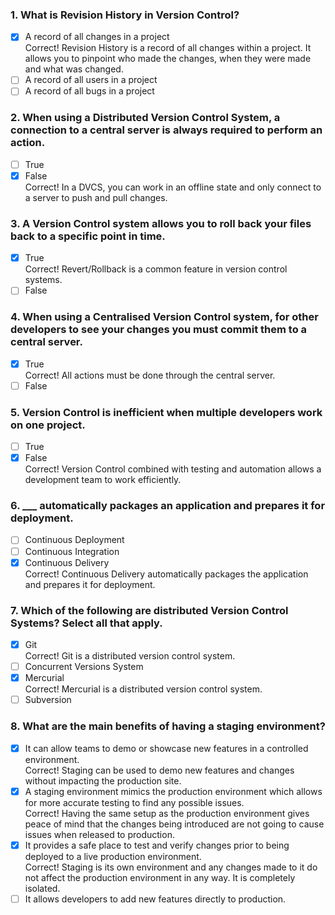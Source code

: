 ### 1. What is Revision History in Version Control?

- [x] A record of all changes in a project <br>
      Correct! Revision History is a record of all changes within a project. It allows you to pinpoint who made the changes, when they were made and what was changed.
- [ ] A record of all users in a project
- [ ] A record of all bugs in a project

### 2. When using a Distributed Version Control System, a connection to a central server is always required to perform an action.

- [ ] True
- [x] False <br>
      Correct! In a DVCS, you can work in an offline state and only connect to a server to push and pull changes.

### 3. A Version Control system allows you to roll back your files back to a specific point in time.

- [x] True <br>
      Correct! Revert/Rollback is a common feature in version control systems.
- [ ] False

### 4. When using a Centralised Version Control system, for other developers to see your changes you must commit them to a central server.

- [x] True <br>
      Correct! All actions must be done through the central server.
- [ ] False

### 5. Version Control is inefficient when multiple developers work on one project.

- [ ] True
- [x] False <br>
      Correct! Version Control combined with testing and automation allows a development team to work efficiently.

### 6. \_\_\_ automatically packages an application and prepares it for deployment.

- [ ] Continuous Deployment
- [ ] Continuous Integration
- [x] Continuous Delivery <br>
      Correct! Continuous Delivery automatically packages the application and prepares it for deployment.

### 7. Which of the following are distributed Version Control Systems? Select all that apply.

- [x] Git <br>
      Correct! Git is a distributed version control system.
- [ ] Concurrent Versions System
- [x] Mercurial <br>
      Correct! Mercurial is a distributed version control system.
- [ ] Subversion

### 8. What are the main benefits of having a staging environment?

- [x] It can allow teams to demo or showcase new features in a controlled environment. <br>
      Correct! Staging can be used to demo new features and changes without impacting the production site.
- [x] A staging environment mimics the production environment which allows for more accurate testing to find any possible issues. <br>
      Correct! Having the same setup as the production environment gives peace of mind that the changes being introduced are not going to cause issues when released to production.
- [x] It provides a safe place to test and verify changes prior to being deployed to a live production environment. <br>
      Correct! Staging is its own environment and any changes made to it do not affect the production environment in any way. It is completely isolated.
- [ ] It allows developers to add new features directly to production.
